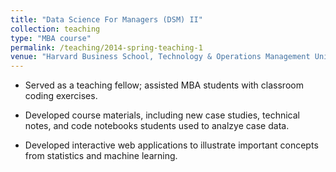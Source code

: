 ```yaml
---
title: "Data Science For Managers (DSM) II"
collection: teaching
type: "MBA course"
permalink: /teaching/2014-spring-teaching-1
venue: "Harvard Business School, Technology & Operations Management Unit"\
---
```


+ Served as a teaching fellow; assisted MBA students with classroom coding exercises. 

+ Developed course materials, including new case studies, technical notes, and code notebooks students used to analzye case data. 

+ Developed interactive web applications to illustrate important concepts from statistics and machine learning. 